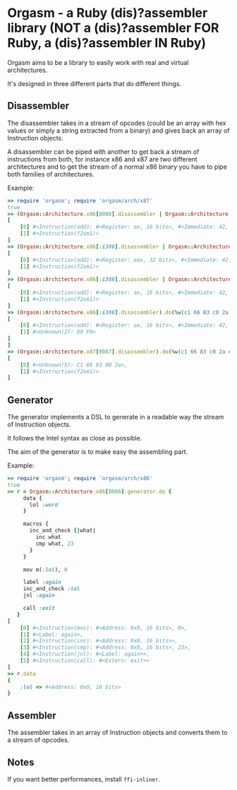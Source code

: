 Orgasm - a Ruby (dis)?assembler library (NOT a (dis)?assembler FOR Ruby, a (dis)?assembler IN Ruby)
===================================================================================================
Orgasm aims to be a library to easily work with real and virtual architectures.

It's designed in three different parts that do different things.

Disassembler
------------
The disassembler takes in a stream of opcodes (could be an array with hex values or simply a string extracted from
a binary) and gives back an array of Instruction objects.

A disassembler can be piped with another to get back a stream of instructions from both, for instance x86 and x87 are
two different architectures and to get the stream of a normal x86 binary you have to pipe both families of architectures.

Example:

```ruby
>> require 'orgasm'; require 'orgasm/arch/x87'
true
>> (Orgasm::Architecture.x86[8086].disassembler | Orgasm::Architecture.x87[8087].disassembler).do(%w(c1 83 c0 2a d9 f0))
[
    [0] #<Instruction(add): #<Register: ax, 16 bits>, #<Immediate: 42, 8 bits>>,
    [1] #<Instruction(f2xm1)>
]
>> (Orgasm::Architecture.x86[:i386].disassembler | Orgasm::Architecture.x87[8087].disassembler).do(%w(c1 83 c0 2a d9 f0))
[
    [0] #<Instruction(add): #<Register: eax, 32 bits>, #<Immediate: 42, 8 bits>>,
    [1] #<Instruction(f2xm1)>
]
>> (Orgasm::Architecture.x86[:i386].disassembler | Orgasm::Architecture.x87[8087].disassembler).do(%w(c1 66 83 c0 2a d9 f0))
[
    [0] #<Instruction(add): #<Register: ax, 16 bits>, #<Immediate: 42, 8 bits>>,
    [1] #<Instruction(f2xm1)>
]
>> (Orgasm::Architecture.x86[:i386].disassembler).do(%w(c1 66 83 c0 2a d9 f0))
[
    [0] #<Instruction(add): #<Register: ax, 16 bits>, #<Immediate: 42, 8 bits>>,
    [1] #<Unknown(2): D9 F0>
]
]
>> (Orgasm::Architecture.x87[8087].disassembler).do(%w(c1 66 83 c0 2a d9 f0))
[
    [0] #<Unknown(5): C1 66 83 00 2a>,
    [1] #<Instruction(f2xm1)>
]
```

Generator
---------
The generator implements a DSL to generate in a readable way the stream of Instruction objects.

It follows the Intel syntax as close as possible.

The aim of the generator is to make easy the assembling part.

Example:

```ruby
>> require 'orgasm'; require 'orgasm/arch/x86'
true
>> r = Orgasm::Architecture.x86[8086].generator.do {
     data {
       lol :word
     }

     macros {
       inc_and_check {|what|
         inc what
         cmp what, 23
       }
     }

     mov m(:lol), 0

     label :again
     inc_and_check :lol
     jnl :again

     call :exit
   }
[
    [0] #<Instruction(mov): #<Address: 0x0, 16 bits>, 0>,
    [1] #<Label: again>,
    [2] #<Instruction(inc): #<Address: 0x0, 16 bits>>,
    [3] #<Instruction(cmp): #<Address: 0x0, 16 bits>, 23>,
    [4] #<Instruction(jnl): #<Label: again>>,
    [5] #<Instruction(call): #<Extern: exit>>
]
>> r.data
{
    :lol => #<Address: 0x0, 16 bits>
}
```

Assembler
---------
The assembler takes in an array of Instruction objects and converts them to a stream of opcodes.

Notes
-----
If you want better performances, install `ffi-inliner`.
